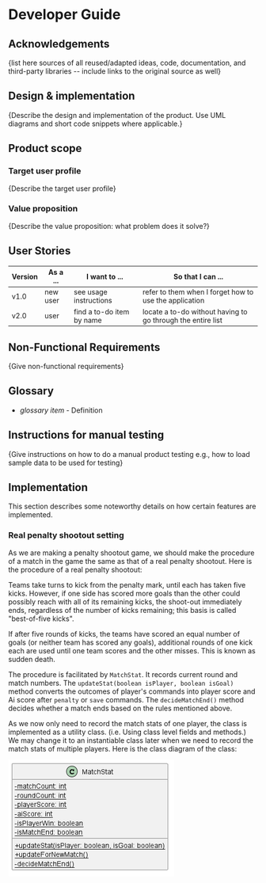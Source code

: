 # Developer Guide

## Acknowledgements

{list here sources of all reused/adapted ideas, code, documentation, and third-party libraries -- include links to the original source as well}

## Design & implementation

{Describe the design and implementation of the product. Use UML diagrams and short code snippets where applicable.}


## Product scope
### Target user profile

{Describe the target user profile}

### Value proposition

{Describe the value proposition: what problem does it solve?}

## User Stories

|Version| As a ... | I want to ... | So that I can ...|
|--------|----------|---------------|------------------|
|v1.0|new user|see usage instructions|refer to them when I forget how to use the application|
|v2.0|user|find a to-do item by name|locate a to-do without having to go through the entire list|

## Non-Functional Requirements

{Give non-functional requirements}

## Glossary

* *glossary item* - Definition

## Instructions for manual testing

{Give instructions on how to do a manual product testing e.g., how to load sample data to be used for testing}

## Implementation
This section describes some noteworthy details on how certain features are implemented.


### Real penalty shootout setting


As we are making a penalty shootout game, we should make the procedure of a match in the game the same as that of a 
real penalty shootout. Here is the procedure of a real penalty shootout:


Teams take turns to kick from the penalty mark, until each has taken five kicks. However, if one side has scored more 
goals than the other could possibly reach with all of its remaining kicks, the shoot-out immediately ends, regardless 
of the number of kicks remaining; this basis is called "best-of-five kicks".


If after five rounds of kicks, the teams have scored an equal number of goals (or neither team has scored any goals), 
additional rounds of one kick each are used until one team scores and the other misses. This is known as sudden death.


The procedure is facilitated by `MatchStat`. It records current round and match numbers. 
The `updateStat(boolean isPlayer, boolean isGoal)` method converts the outcomes of player's commands into player score 
and Ai score after `penalty` or `save` commands. The `decideMatchEnd()` method decides whether a match ends based on the 
rules mentioned above. 

As we now only need to record the match stats of one player, the class is implemented as a utility class. (i.e. Using 
class level fields and methods.) We may change it to an instantiable class later when we need to record the match stats 
of multiple players. Here is the class diagram of the class:


![MatchStatClassDiagram-0.png](diagrams%2FMatchStatClassDiagram-0.png)
